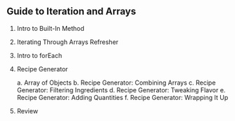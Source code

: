 ## Guide to Iteration and Arrays 

1. Intro to Built-In Method

2. Iterating Through Arrays Refresher

3. Intro to forEach

4. Recipe Generator

	a. Array of Objects
	b. Recipe Generator: Combining Arrays
	c. Recipe Generator: Filtering Ingredients
	d. Recipe Generator: Tweaking Flavor
	e. Recipe Generator: Adding Quantities
	f. Recipe Generator: Wrapping It Up

5. Review